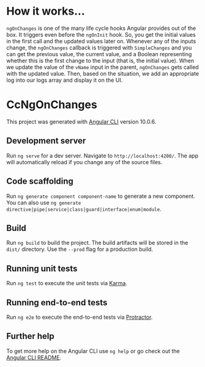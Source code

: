 # How it works...

`ngOnChanges` is one of the many life cycle hooks Angular provides out of the box. It triggers even before the `ngOnInit` hook.
So, you get the initial values in the first call and the updated values later on. Whenever any of the inputs change, the `ngOnChanges` callback is triggered with `SimpleChanges` and you can get the previous value, the current value, and a Boolean representing whether this is the first change to the input (that is, the initial value).
When we update the value of the `vName` input in the parent, `ngOnChanges` gets called with the updated value. Then, based on the situation, we add an appropriate log into our logs array and display it on the UI.

# CcNgOnChanges

This project was generated with [Angular CLI](https://github.com/angular/angular-cli) version 10.0.6.

## Development server

Run `ng serve` for a dev server. Navigate to `http://localhost:4200/`. The app will automatically reload if you change any of the source files.

## Code scaffolding

Run `ng generate component component-name` to generate a new component. You can also use `ng generate directive|pipe|service|class|guard|interface|enum|module`.

## Build

Run `ng build` to build the project. The build artifacts will be stored in the `dist/` directory. Use the `--prod` flag for a production build.

## Running unit tests

Run `ng test` to execute the unit tests via [Karma](https://karma-runner.github.io).

## Running end-to-end tests

Run `ng e2e` to execute the end-to-end tests via [Protractor](http://www.protractortest.org/).

## Further help

To get more help on the Angular CLI use `ng help` or go check out the [Angular CLI README](https://github.com/angular/angular-cli/blob/master/README.md).
